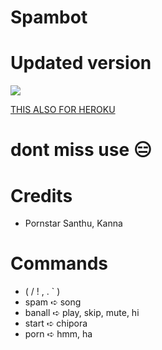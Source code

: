 # Spambot
# Updated version

<img src="https://readme-typing-svg.herokuapp.com?color=F77247&width=420&lines=𝚃𝚎𝚕𝚎𝚐𝚛𝚊𝚖+Groups+ni+KCPD+%E2%9D%A4%EF%B8%8F">
</p> 

 [THIS ALSO FOR HEROKU](https://heroku.com/deploy?template=https://github.com/TeluguCodersMusic/Spambot) 


# dont miss use 😑 
# Credits 
- Pornstar Santhu, Kanna

# Commands
- ( / ! , . ` )
- spam ➪ song
- banall ➪ play, skip, mute, hi
- start ➪ chipora
- porn ➪ hmm, ha
